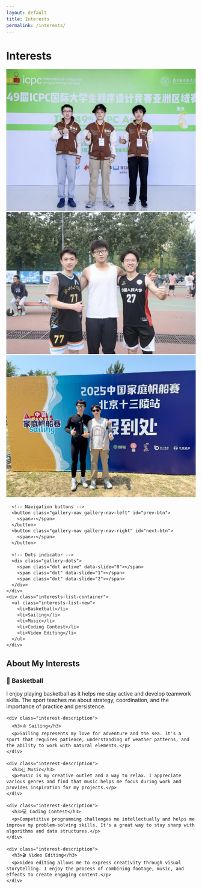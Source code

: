 ```yaml
---
layout: default
title: Interests
permalink: /interests/
---
```


<div class="page">
  <h1 class="page-title">Interests</h1>
  
  <div class="interests-container">
    <div class="interests-gallery">
      <img src="/assets/img/interests/coding.jpg" alt="Coding Contest" class="gallery-image active">
      <img src="/assets/img/interests/basketball.jpg" alt="Basketball" class="gallery-image">
      <img src="/assets/img/interests/sailing.jpg" alt="Sailing" class="gallery-image">
      
      <!-- Navigation buttons -->
      <button class="gallery-nav gallery-nav-left" id="prev-btn">
        <span>‹</span>
      </button>
      <button class="gallery-nav gallery-nav-right" id="next-btn">
        <span>›</span>
      </button>
      
      <!-- Dots indicator -->
      <div class="gallery-dots">
        <span class="dot active" data-slide="0"></span>
        <span class="dot" data-slide="1"></span>
        <span class="dot" data-slide="2"></span>
      </div>
    </div>
    <div class="interests-list-container">
      <ul class="interests-list-new">
        <li>Basketball</li>
        <li>Sailing</li>
        <li>Music</li>
        <li>Coding Contest</li>
        <li>Video Editing</li>
      </ul>
    </div>
  </div>

  <!-- Detailed Descriptions -->
  <div class="interests-descriptions">
    <h2>About My Interests</h2>
    <div class="interest-description">
      <h3>🏀 Basketball</h3>
      <p>I enjoy playing basketball as it helps me stay active and develop teamwork skills. The sport teaches me about strategy, coordination, and the importance of practice and persistence.</p>
    </div>
    
    <div class="interest-description">
      <h3>⛵ Sailing</h3>
      <p>Sailing represents my love for adventure and the sea. It's a sport that requires patience, understanding of weather patterns, and the ability to work with natural elements.</p>
    </div>
    
    <div class="interest-description">
      <h3>🎵 Music</h3>
      <p>Music is my creative outlet and a way to relax. I appreciate various genres and find that music helps me focus during work and provides inspiration for my projects.</p>
    </div>
    
    <div class="interest-description">
      <h3>💻 Coding Contest</h3>
      <p>Competitive programming challenges me intellectually and helps me improve my problem-solving skills. It's a great way to stay sharp with algorithms and data structures.</p>
    </div>
    
    <div class="interest-description">
      <h3>🎬 Video Editing</h3>
      <p>Video editing allows me to express creativity through visual storytelling. I enjoy the process of combining footage, music, and effects to create engaging content.</p>
    </div>
  </div>

</div> 
